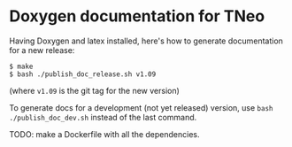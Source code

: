 # Doxygen documentation for TNeo

Having Doxygen and latex installed, here's how to generate documentation for a
new release:

```
$ make
$ bash ./publish_doc_release.sh v1.09
```

(where `v1.09` is the git tag for the new version)

To generate docs for a development (not yet released) version, use `bash
./publish_doc_dev.sh` instead of the last command.

TODO: make a Dockerfile with all the dependencies.
